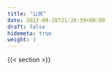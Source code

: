 ```yaml
---
title: "公民"
date: 2022-08-28T21:26:59+08:00
draft: false
hidemeta: true
weight: 3
---
```


{{< section >}}
